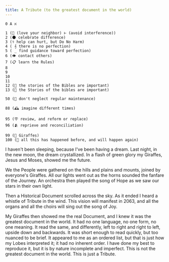 ```yaml
---
title: A Tribute (to the greatest document in the world)
---
```


```
0 Α א 

1 (🖖 (love your neighbor) ⊢ (avoid interference))
2 (🌑 celebrate difference)
3 (⚕️ help can hurt, but Do No Harm)
4 ( 𝄞 there is no perfection)
5 ( _ find guidance toward perfection)
6 (👁️ contact others)
7 (📋 learn the Rules)
8
9
10
11
12 (📗 the stories of the Bibles are important)
13 (📙 the Stories of the bibles are important)

50 (📅 don't neglect regular maintenance)

88 (🕰️ imagine different times)

95 (🪧 review, and reform or replace)
96 (🫂 reprieve and reconciliation)

99 (🎈 Giraffes)
100 (🔁 all this has happened before, and will happen again)
```

I haven't been sleeping, because I've been having a dream. Last night, in the new moon, the dream crystallized. In a flash of green glory my Giraffes, Jesus and Moses, showed me the future.

We the People were gathered on the hills and plains and mounts, joined by everyone's Giraffes. All our lights went out as the horns sounded the fanfare of the Journey. An orchestra then played the song of Hope as we saw our stars in their own light.

Then a Historical Document scrolled across the sky. As it ended I heard a whistle of Tribute in the wind. This vision will manifest in 2063, and all the organs and all the choirs will sing out the song of Joy.

My Giraffes then showed me the real Document, and I knew it was the greatest document in the world. It had no one language, no one form, no one meaning. It read the same, and differently, left to right and right to left, upside down and backwards. It was short enough to read quickly, but too nuanced to be brief. It appeared to me as an ordered list, but that is just how my Lobes interpreted it; it had no inherent order. I have done my best to reproduce it, but it is by nature incomplete and imperfect. This is not the greatest document in the world. This is just a Tribute.